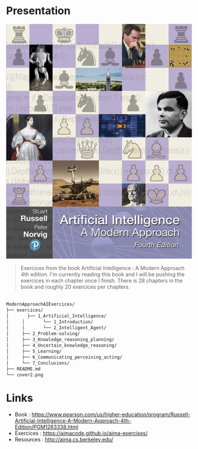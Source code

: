 # Presentation

<p align="center"><img src="cover2.jpg"></p>

>Exercices from the book Artificial Intelligence : A Modern Approach 4th edition. I'm currently reading this book and I will be pushing the exercices in each chapter once I finish. There is 28 chapters in the book and roughly 20 exercices per chapters.

<pre><code>
ModernApproachAIExercices/
├── exercices/
│   	├── 1_Artificial_Intelligence/   
│     │       └── 1_Introduction/ 
│     │       └── 2_Intelligent_Agent/ 
│     ├── 2_Problem-solving/ 	 
│     ├── 3_Knowledge_reasoning_planning/ 	 
│     ├── 4_Uncertain_knowledge_reasoning/ 	 
│     ├── 5_Learning/ 	 
│     ├── 6_Communicating_perceiving_acting/ 	 
│     └── 7_Conclusions/ 	 	 
├── README.md		          
└── cover2.png
</pre></code>

# Links

- Book : https://www.pearson.com/us/higher-education/program/Russell-Artificial-Intelligence-A-Modern-Approach-4th-Edition/PGM1263338.html
- Exercices : https://aimacode.github.io/aima-exercises/
- Resources : http://aima.cs.berkeley.edu/
